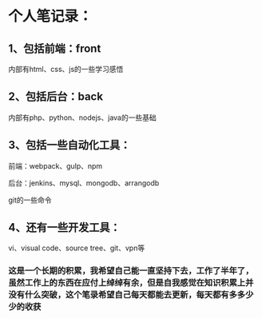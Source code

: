 <h1>个人笔记录：</h1>
<h2>1、包括前端：front</h2>
	<p>内部有html、css、js的一些学习感悟</p>
<h2>2、包括后台：back</h2>
	<p>内部有php、python、nodejs、java的一些基础</p>
<h2>3、包括一些自动化工具：</h2>
	<p>前端：webpack、gulp、npm</p>
	<p>后台：jenkins、mysql、mongodb、arrangodb</p>
	<p>git的一些命令</p>
<h2>4、还有一些开发工具：</h2>
	<p>vi、visual code、source tree、git、vpn等</p>


<h3>这是一个长期的积累，我希望自己能一直坚持下去，工作了半年了，虽然工作上的东西在应付上绰绰有余，但是自我感觉在知识积累上并没有什么突破，这个笔录希望自己每天都能去更新，每天都有多多少少的收获</h3>
